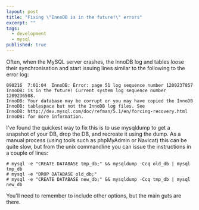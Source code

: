 ```yaml
---
layout: post
title: "Fixing \"InnoDB is in the future!\" errors"
excerpt: ""
tags:
  - development
  - mysql
published: true
---
```


Often, when the MySQL server crashes, the InnoDB log and tables loose their synchronisation and start issuing lines similar to the following to the error log:

    090216  7:01:04  InnoDB: Error: page 51 log sequence number 1209237857
    InnoDB: is in the future! Current system log sequence number 1209236508.
    InnoDB: Your database may be corrupt or you may have copied the InnoDB
    InnoDB: tablespace but not the InnoDB log files. See
    InnoDB: http://dev.mysql.com/doc/refman/5.1/en/forcing-recovery.html
    InnoDB: for more information.

I've found the quickest way to fix this is to use mysqldump to get a snapshot of your DB, drop the DB, and recreate it using the dump. As a manual process (using tools such as phpMyAdmin or Navicat) this can be quite slow, but from the unix commandline you can issue the instructions in a couple of lines:

    # mysql -e "CREATE DATABASE tmp_db;" && mysqldump -Ccq old_db | mysql tmp_db
    # mysql -e "DROP DATABASE old_db;"
    # mysql -e "CREATE DATABASE new_db;" && mysqldump -Ccq tmp_db | mysql new_db

You'll need to remember to include other options, but the main guts are there.

